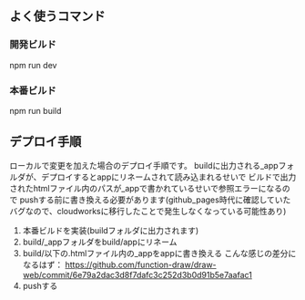 ## よく使うコマンド

### 開発ビルド
npm run dev

### 本番ビルド
npm run build

## デプロイ手順
ローカルで変更を加えた場合のデプロイ手順です。
buildに出力される_appフォルダが、デプロイするとappにリネームされて読み込まれるせいで
ビルドで出力されたhtmlファイル内のパスが_appで書かれているせいで参照エラーになるので
pushする前に書き換える必要があります(github_pages時代に確認していたバグなので、cloudworksに移行したことで発生しなくなっている可能性あり)

1. 本番ビルドを実装(buildフォルダに出力されます)
2. build/_appフォルダをbuild/appにリネーム
3. build/以下の.htmlファイル内の_appをappに書き換える
  こんな感じの差分になるはず： https://github.com/function-draw/draw-web/commit/6e79a2dac3d8f7dafc3c252d3b0d91b5e7aafac1
4. pushする
